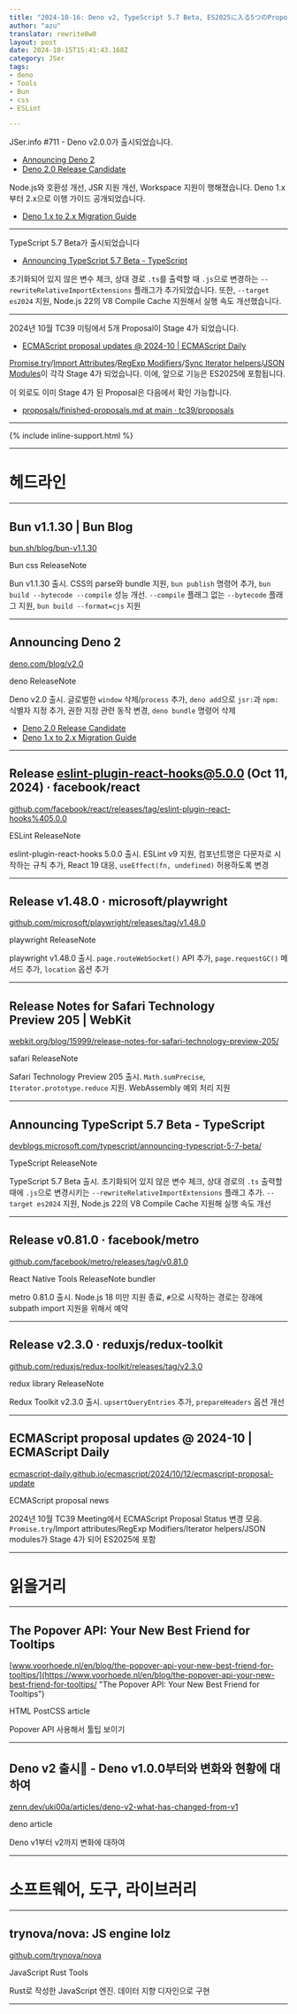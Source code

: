 ```yaml
---
title: "2024-10-16: Deno v2, TypeScript 5.7 Beta, ES2025に入る5つのProposal"
author: "azu"
translator: rewrite0w0
layout: post
date: 2024-10-15T15:41:43.168Z
category: JSer
tags:
- deno
- Tools
- Bun
- css
- ESLint

---
```


JSer.info #711 - Deno v2.0.0가 출시되었습니다.

- [Announcing Deno 2](https://deno.com/blog/v2.0)
- [Deno 2.0 Release Candidate](https://deno.com/blog/v2.0-release-candidate)

Node.js와 호환성 개선, JSR 지원 개선, Workspace 지원이 행해졌습니다.
Deno 1.x부터 2.x으로 이행 가이드 공개되었습니다.

- [Deno 1.x to 2.x Migration Guide](https://docs.deno.com/runtime/reference/migration_guide/)

---

TypeScript 5.7 Beta가 출시되었습니다

- [Announcing TypeScript 5.7 Beta - TypeScript](https://devblogs.microsoft.com/typescript/announcing-typescript-5-7-beta/)

초기화되어 있지 않은 변수 체크, 상대 경로 `.ts`를 출력할 때 `.js`으로 변경하는 `--rewriteRelativeImportExtensions` 플래그가 추가되었습니다.
또한, `--target es2024` 지원, Node.js 22의 V8 Compile Cache 지원해서 실행 속도 개선했습니다.

---

2024년 10월 TC39 미팅에서 5개 Proposal이 Stage 4가 되었습니다.

- [ECMAScript proposal updates @ 2024-10 | ECMAScript Daily](https://ecmascript-daily.github.io/ecmascript/2024/10/12/ecmascript-proposal-update)

[Promise.try](https://github.com/tc39/proposal-promise-try)/[Import Attributes](https://github.com/tc39/proposal-import-attributes)/[RegExp Modifiers](https://github.com/tc39/proposal-regexp-modifiers)/[Sync Iterator helpers](https://github.com/tc39/proposal-iterator-helpers)/[JSON Modules](https://github.com/tc39/proposal-json-modules)이 각각 Stage 4가 되었습니다.
이에, 앞으로 기능은 ES2025에 포함됩니다.

이 외로도 이미 Stage 4가 된 Proposal은 다음에서 확인 가능합니다.

- [proposals/finished-proposals.md at main · tc39/proposals](https://github.com/tc39/proposals/blob/main/finished-proposals.md)


----

{% include inline-support.html %}

----

<h1 class="site-genre">헤드라인</h1>

----

## Bun v1.1.30 | Bun Blog
[bun.sh/blog/bun-v1.1.30](https://bun.sh/blog/bun-v1.1.30 "Bun v1.1.30 | Bun Blog")
<p class="jser-tags jser-tag-icon"><span class="jser-tag">Bun</span> <span class="jser-tag">css</span> <span class="jser-tag">ReleaseNote</span></p>

Bun v1.1.30 출시.
CSS의 parse와 bundle 지원, `bun publish` 명령어 추가, `bun build --bytecode --compile` 성능 개선.
`--compile` 플래그 없는 `--bytecode` 플래그 지원, `bun build --format=cjs` 지원


----

## Announcing Deno 2
[deno.com/blog/v2.0](https://deno.com/blog/v2.0 "Announcing Deno 2")
<p class="jser-tags jser-tag-icon"><span class="jser-tag">deno</span> <span class="jser-tag">ReleaseNote</span></p>

Deno v2.0 출시.
글로벌한 `window` 삭제/`process` 추가, `deno add`으로 `jsr:`과 `npm:` 식별자 지정 추가, 권한 지정 관련 동작 변경, `deno bundle` 명령어 삭제

- [Deno 2.0 Release Candidate](https://deno.com/blog/v2.0-release-candidate "Deno 2.0 Release Candidate")
- [Deno 1.x to 2.x Migration Guide](https://docs.deno.com/runtime/reference/migration_guide/ "Deno 1.x to 2.x Migration Guide")

----

## Release eslint-plugin-react-hooks@5.0.0 (Oct 11, 2024) · facebook/react
[github.com/facebook/react/releases/tag/eslint-plugin-react-hooks%405.0.0](https://github.com/facebook/react/releases/tag/eslint-plugin-react-hooks%405.0.0 "Release eslint-plugin-react-hooks@5.0.0 (Oct 11, 2024) · facebook/react")
<p class="jser-tags jser-tag-icon"><span class="jser-tag">ESLint</span> <span class="jser-tag">ReleaseNote</span></p>

eslint-plugin-react-hooks 5.0.0 출시.
ESLint v9 지원, 컴포넌트명은 다문자로 시작하는 규칙 추가, React 19 대응, `useEffect(fn, undefined)` 허용하도록 변경


----

## Release v1.48.0 · microsoft/playwright
[github.com/microsoft/playwright/releases/tag/v1.48.0](https://github.com/microsoft/playwright/releases/tag/v1.48.0 "Release v1.48.0 · microsoft/playwright")
<p class="jser-tags jser-tag-icon"><span class="jser-tag">playwright</span> <span class="jser-tag">ReleaseNote</span></p>

playwright v1.48.0 출시.
`page.routeWebSocket()` API 추가, `page.requestGC()` 메서드 추가, `location` 옵션 추가


----

## Release Notes for Safari Technology Preview 205 | WebKit
[webkit.org/blog/15999/release-notes-for-safari-technology-preview-205/](https://webkit.org/blog/15999/release-notes-for-safari-technology-preview-205/ "Release Notes for Safari Technology Preview 205 | WebKit")
<p class="jser-tags jser-tag-icon"><span class="jser-tag">safari</span> <span class="jser-tag">ReleaseNote</span></p>

Safari Technology Preview 205 출시.
`Math.sumPrecise`, `Iterator.prototype.reduce` 지원.
WebAssembly 예외 처리 지원


----

## Announcing TypeScript 5.7 Beta - TypeScript
[devblogs.microsoft.com/typescript/announcing-typescript-5-7-beta/](https://devblogs.microsoft.com/typescript/announcing-typescript-5-7-beta/ "Announcing TypeScript 5.7 Beta - TypeScript")
<p class="jser-tags jser-tag-icon"><span class="jser-tag">TypeScript</span> <span class="jser-tag">ReleaseNote</span></p>

TypeScript 5.7 Beta 출시.
초기화되어 있지 않은 변수 체크, 상대 경로의 `.ts` 출력할 때에 `.js`으로 변경시키는 `--rewriteRelativeImportExtensions` 플래그 추가.
`--target es2024` 지원, Node.js 22의 V8 Compile Cache 지원해 실행 속도 개선


----

## Release v0.81.0 · facebook/metro
[github.com/facebook/metro/releases/tag/v0.81.0](https://github.com/facebook/metro/releases/tag/v0.81.0 "Release v0.81.0 · facebook/metro")
<p class="jser-tags jser-tag-icon"><span class="jser-tag">React</span> <span class="jser-tag">Native</span> <span class="jser-tag">Tools</span> <span class="jser-tag">ReleaseNote</span> <span class="jser-tag">bundler</span></p>

metro 0.81.0 출시.
Node.js 18 미만 지원 종료, `#`으로 시작하는 경로는 장래에 subpath import 지원을 위해서 예약


----

## Release v2.3.0 · reduxjs/redux-toolkit
[github.com/reduxjs/redux-toolkit/releases/tag/v2.3.0](https://github.com/reduxjs/redux-toolkit/releases/tag/v2.3.0 "Release v2.3.0 · reduxjs/redux-toolkit")
<p class="jser-tags jser-tag-icon"><span class="jser-tag">redux</span> <span class="jser-tag">library</span> <span class="jser-tag">ReleaseNote</span></p>

Redux Toolkit v2.3.0 출시.
`upsertQueryEntries` 추가, `prepareHeaders` 옵션 개선


----

## ECMAScript proposal updates @ 2024-10 | ECMAScript Daily
[ecmascript-daily.github.io/ecmascript/2024/10/12/ecmascript-proposal-update](https://ecmascript-daily.github.io/ecmascript/2024/10/12/ecmascript-proposal-update "ECMAScript proposal updates @ 2024-10 | ECMAScript Daily")
<p class="jser-tags jser-tag-icon"><span class="jser-tag">ECMAScript</span> <span class="jser-tag">proposal</span> <span class="jser-tag">news</span></p>

2024년 10월 TC39 Meeting에서 ECMAScript Proposal Status 변경 모음.
`Promise.try`/Import attributes/RegExp Modifiers/Iterator helpers/JSON modules가 Stage 4가 되어 ES2025에 포함


----
<h1 class="site-genre">읽을거리</h1>

----

## The Popover API: Your New Best Friend for Tooltips
[www.voorhoede.nl/en/blog/the-popover-api-your-new-best-friend-for-tooltips/](https://www.voorhoede.nl/en/blog/the-popover-api-your-new-best-friend-for-tooltips/ "The Popover API: Your New Best Friend for Tooltips")
<p class="jser-tags jser-tag-icon"><span class="jser-tag">HTML</span> <span class="jser-tag">PostCSS</span> <span class="jser-tag">article</span></p>

Popover API 사용해서 툴팁 보이기


----

## Deno v2 출시🎉 - Deno v1.0.0부터와 변화와 현황에 대하여
[zenn.dev/uki00a/articles/deno-v2-what-has-changed-from-v1](https://zenn.dev/uki00a/articles/deno-v2-what-has-changed-from-v1 "Deno v2 출시🎉 - Deno v1.0.0부터와 변화와 현황에 대하여")
<p class="jser-tags jser-tag-icon"><span class="jser-tag">deno</span> <span class="jser-tag">article</span></p>

Deno v1부터 v2까지 변화에 대하여


----
<h1 class="site-genre">소프트웨어, 도구, 라이브러리</h1>

----

## trynova/nova: JS engine lolz
[github.com/trynova/nova](https://github.com/trynova/nova "trynova/nova: JS engine lolz")
<p class="jser-tags jser-tag-icon"><span class="jser-tag">JavaScript</span> <span class="jser-tag">Rust</span> <span class="jser-tag">Tools</span></p>

Rust로 작성한 JavaScript 엔진.
데이터 지향 디자인으로 구현


----
